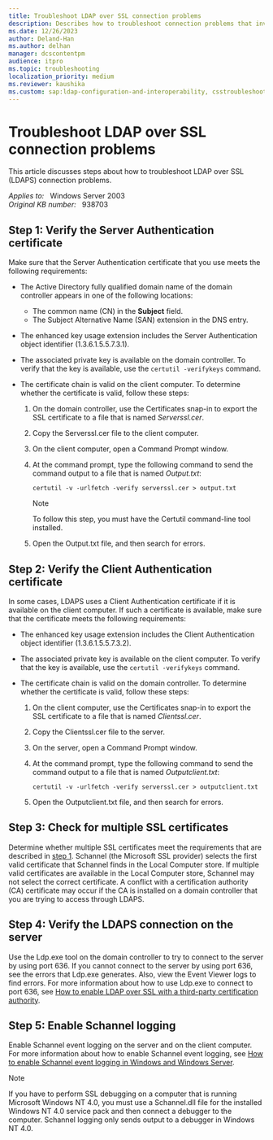 ```yaml
---
title: Troubleshoot LDAP over SSL connection problems
description: Describes how to troubleshoot connection problems that involve LDAP over SSL (LDAPS).
ms.date: 12/26/2023
author: Deland-Han
ms.author: delhan
manager: dcscontentpm
audience: itpro
ms.topic: troubleshooting
localization_priority: medium
ms.reviewer: kaushika
ms.custom: sap:ldap-configuration-and-interoperability, csstroubleshoot
---
```

# Troubleshoot LDAP over SSL connection problems

This article discusses steps about how to troubleshoot LDAP over SSL (LDAPS) connection problems.

_Applies to:_ &nbsp; Windows Server 2003  
_Original KB number:_ &nbsp; 938703

## Step 1: Verify the Server Authentication certificate

Make sure that the Server Authentication certificate that you use meets the following requirements:

- The Active Directory fully qualified domain name of the domain controller appears in one of the following locations:
  
  - The common name (CN) in the **Subject** field.
  - The Subject Alternative Name (SAN) extension in the DNS entry.

- The enhanced key usage extension includes the Server Authentication object identifier (1.3.6.1.5.5.7.3.1).

- The associated private key is available on the domain controller. To verify that the key is available, use the `certutil -verifykeys` command.

- The certificate chain is valid on the client computer. To determine whether the certificate is valid, follow these steps:

    1. On the domain controller, use the Certificates snap-in to export the SSL certificate to a file that is named *Serverssl.cer*.
    2. Copy the Serverssl.cer file to the client computer.
    3. On the client computer, open a Command Prompt window.
    4. At the command prompt, type the following command to send the command output to a file that is named *Output.txt*:

        ```console
        certutil -v -urlfetch -verify serverssl.cer > output.txt
        ```

       > [!NOTE]
       > To follow this step, you must have the Certutil command-line tool installed.

    5. Open the Output.txt file, and then search for errors.

## Step 2: Verify the Client Authentication certificate

In some cases, LDAPS uses a Client Authentication certificate if it is available on the client computer. If such a certificate is available, make sure that the certificate meets the following requirements:

- The enhanced key usage extension includes the Client Authentication object identifier (1.3.6.1.5.5.7.3.2).

- The associated private key is available on the client computer. To verify that the key is available, use the `certutil -verifykeys` command.

- The certificate chain is valid on the domain controller. To determine whether the certificate is valid, follow these steps:

  1. On the client computer, use the Certificates snap-in to export the SSL certificate to a file that is named *Clientssl.cer*.
  2. Copy the Clientssl.cer file to the server.
  3. On the server, open a Command Prompt window.
  4. At the command prompt, type the following command to send the command output to a file that is named *Outputclient.txt*:

     ```console
     certutil -v -urlfetch -verify serverssl.cer > outputclient.txt
     ```

  5. Open the Outputclient.txt file, and then search for errors.

## Step 3: Check for multiple SSL certificates

Determine whether multiple SSL certificates meet the requirements that are described in [step 1](#step-1-verify-the-server-authentication-certificate). Schannel (the Microsoft SSL provider) selects the first valid certificate that Schannel finds in the Local Computer store. If multiple valid certificates are available in the Local Computer store, Schannel may not select the correct certificate. A conflict with a certification authority (CA) certificate may occur if the CA is installed on a domain controller that you are trying to access through LDAPS.

## Step 4: Verify the LDAPS connection on the server

Use the Ldp.exe tool on the domain controller to try to connect to the server by using port 636. If you cannot connect to the server by using port 636, see the errors that Ldp.exe generates. Also, view the Event Viewer logs to find errors. For more information about how to use Ldp.exe to connect to port 636, see [How to enable LDAP over SSL with a third-party certification authority](https://support.microsoft.com/help/321051).

## Step 5: Enable Schannel logging

Enable Schannel event logging on the server and on the client computer. For more information about how to enable Schannel event logging, see [How to enable Schannel event logging in Windows and Windows Server](https://support.microsoft.com/help/260729).

> [!NOTE]
> If you have to perform SSL debugging on a computer that is running Microsoft Windows NT 4.0, you must use a Schannel.dll file for the installed Windows NT 4.0 service pack and then connect a debugger to the computer. Schannel logging only sends output to a debugger in Windows NT 4.0.
